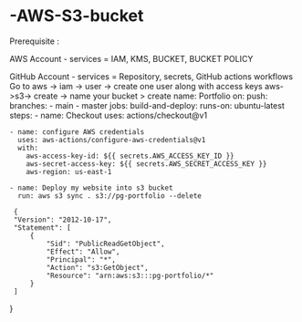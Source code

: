 # -AWS-S3-bucket
Prerequisite :

AWS Account - services = IAM, KMS, BUCKET, BUCKET POLICY

GitHub Account - services = Repository, secrets, GitHub actions workflows
 Go to aws -> iam -> user -> create one user along with access keys
aws->s3-> create -> name your bucket > create
name: Portfolio 
on:
  push:
    branches:
    - main
    - master
jobs:
  build-and-deploy:
    runs-on: ubuntu-latest
    steps:
    - name: Checkout
      uses: actions/checkout@v1

    - name: configure AWS credentials
      uses: aws-actions/configure-aws-credentials@v1
      with:
        aws-access-key-id: ${{ secrets.AWS_ACCESS_KEY_ID }}
        aws-secret-access-key: ${{ secrets.AWS_SECRET_ACCESS_KEY }}
        aws-region: us-east-1

    - name: Deploy my website into s3 bucket
      run: aws s3 sync . s3://pg-portfolio --delete

     {
     "Version": "2012-10-17",
     "Statement": [
         {
             "Sid": "PublicReadGetObject",
             "Effect": "Allow",
             "Principal": "*",
             "Action": "s3:GetObject",
             "Resource": "arn:aws:s3:::pg-portfolio/*"
         }
     ]
 }



